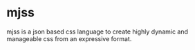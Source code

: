 # mjss

mjss is a json based css language to create highly dynamic and manageable css from an expressive format.
